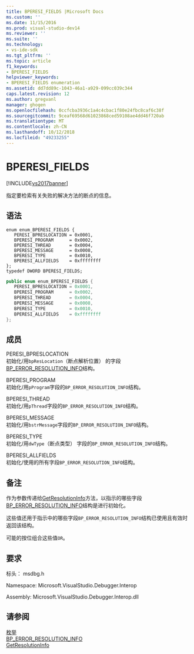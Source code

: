 ```yaml
---
title: BPERESI_FIELDS |Microsoft Docs
ms.custom: ''
ms.date: 11/15/2016
ms.prod: visual-studio-dev14
ms.reviewer: ''
ms.suite: ''
ms.technology:
- vs-ide-sdk
ms.tgt_pltfrm: ''
ms.topic: article
f1_keywords:
- BPERESI_FIELDS
helpviewer_keywords:
- BPERESI_FIELDS enumeration
ms.assetid: dd7dd89c-1043-46a1-a929-099cc039c344
caps.latest.revision: 12
ms.author: gregvanl
manager: ghogen
ms.openlocfilehash: 0ccfcba3936c1a4c4cbac1f80e24fbc8caf6c38f
ms.sourcegitcommit: 9ceaf69568d61023868ced59108ae4dd46f720ab
ms.translationtype: MT
ms.contentlocale: zh-CN
ms.lasthandoff: 10/12/2018
ms.locfileid: "49233255"
---
```

# <a name="bperesifields"></a>BPERESI_FIELDS
[!INCLUDE[vs2017banner](../../../includes/vs2017banner.md)]

指定要检索有关失败的解决方法的断点的信息。  
  
## <a name="syntax"></a>语法  
  
```cpp#  
enum enum_BPERESI_FIELDS {   
   PERESI_BPRESLOCATION = 0x0001,  
   BPERESI_PROGRAM      = 0x0002,  
   BPERESI_THREAD       = 0x0004,  
   BPERESI_MESSAGE      = 0x0008,  
   BPERESI_TYPE         = 0x0010,  
   BPERESI_ALLFIELDS    = 0xffffffff  
};  
typedef DWORD BPERESI_FIELDS;  
```  
  
```csharp  
public enum enum_BPERESI_FIELDS {   
   PERESI_BPRESLOCATION = 0x0001,  
   BPERESI_PROGRAM      = 0x0002,  
   BPERESI_THREAD       = 0x0004,  
   BPERESI_MESSAGE      = 0x0008,  
   BPERESI_TYPE         = 0x0010,  
   BPERESI_ALLFIELDS    = 0xffffffff  
};  
```  
  
## <a name="members"></a>成员  
 PERESI_BPRESLOCATION  
 初始化/用`bpResLocation`（断点解析位置） 的字段[BP_ERROR_RESOLUTION_INFO](../../../extensibility/debugger/reference/bp-error-resolution-info.md)结构。  
  
 BPERESI_PROGRAM  
 初始化/用`pProgram`字段的`BP_ERROR_RESOLUTION_INFO`结构。  
  
 BPERESI_THREAD  
 初始化/用`pThread`字段的`BP_ERROR_RESOLUTION_INFO`结构。  
  
 BPERESI_MESSAGE  
 初始化/用`bstrMessage`字段的`BP_ERROR_RESOLUTION_INFO`结构。  
  
 BPERESI_TYPE  
 初始化/用`dwType`（断点类型） 字段的`BP_ERROR_RESOLUTION_INFO`结构。  
  
 BPERESI_ALLFIELDS  
 初始化/使用的所有字段`BP_ERROR_RESOLUTION_INFO`结构。  
  
## <a name="remarks"></a>备注  
 作为参数传递给[GetResolutionInfo](../../../extensibility/debugger/reference/idebugerrorbreakpointresolution2-getresolutioninfo.md)方法，以指示的哪些字段[BP_ERROR_RESOLUTION_INFO](../../../extensibility/debugger/reference/bp-error-resolution-info.md)结构是进行初始化。  
  
 这些值还用于指示中的哪些字段`BP_ERROR_RESOLUTION_INFO`结构已使用且有效时返回该结构。  
  
 可能的按位组合这些值`OR`。  
  
## <a name="requirements"></a>要求  
 标头： msdbg.h  
  
 Namespace: Microsoft.VisualStudio.Debugger.Interop  
  
 Assembly: Microsoft.VisualStudio.Debugger.Interop.dll  
  
## <a name="see-also"></a>请参阅  
 [枚举](../../../extensibility/debugger/reference/enumerations-visual-studio-debugging.md)   
 [BP_ERROR_RESOLUTION_INFO](../../../extensibility/debugger/reference/bp-error-resolution-info.md)   
 [GetResolutionInfo](../../../extensibility/debugger/reference/idebugerrorbreakpointresolution2-getresolutioninfo.md)

